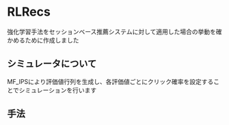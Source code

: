 # RLRecs
強化学習手法をセッションベース推薦システムに対して適用した場合の挙動を確かめるために作成しました

## シミュレータについて
MF_IPSにより評価値行列を生成し、各評価値ごとにクリック確率を設定することでシミュレーションを行います

## 手法


